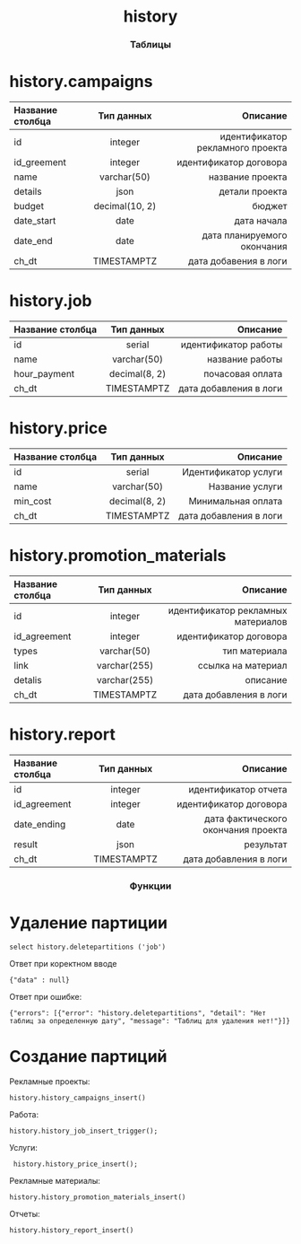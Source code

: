 <h1 align="center">history<a href="https://daniilshat.ru/" target="_blank"></a> 
<h3 align="center">Таблицы</h3>

  
# history.campaigns


| Название столбца | Тип данных |Описание  |
| :---         |     :---:      |          ---: |
|id     |     integer     |   идентификатор рекламного проекта|
 |   id_greement| integer      |  идентификатор договора|
 |   name      |  varchar(50)  | название проекта |
   | details   |  json          |детали проекта |
   | budget     | decimal(10, 2)| бюджет |
   | date_start | date          | дата начала |
   | date_end   | date          | дата планируемого окончания|
   | ch_dt      | TIMESTAMPTZ   |дата добавения в логи |
  
# history.job

| Название столбца | Тип данных |Описание  |
| :---         |     :---:      |          ---: |
|  id    |       serial  |  идентификатор работы  |
|  name   |      varchar(50)  | название работы |
| hour_payment| decimal(8, 2)| почасовая оплата |
|ch_dt    |    TIMESTAMPTZ  | дата добавления в логи |

  
# history.price


| Название столбца | Тип данных |Описание  |
| :---         |     :---:      |          ---: |
|  id  |serial     | Идентификатор услуги   |
| name      |varchar(50)       | Название услуги     |
| min_cost |decimal(8, 2)    | Минимальная оплата     |
|ch_dt    |    TIMESTAMPTZ  | дата добавления в логи |

  
# history.promotion_materials


| Название столбца | Тип данных |Описание  |
| :---         |     :---:      |          ---: |
|   id         |    integer     | идентификатор рекламных материалов  |  
 |   id_agreement|   integer   |   идентификатор договора  |  
  |    types       |   varchar(50) |  тип материала |  
  |    link        |   varchar(255) | ссылка на материал |  
  |    detalis     |   varchar(255)| описание |  
|ch_dt    |    TIMESTAMPTZ  | дата добавления в логи |

# history.report


| Название столбца | Тип данных |Описание  |
| :---         |     :---:      |          ---: |
|   id         |    integer     | идентификатор отчета  |  
  |  id_agreement| integer| идентификатор договора|
  |  date_ending|  date  | дата фактического окончания проекта |
 |   result   |    json  |  результат |
|ch_dt    |    TIMESTAMPTZ  | дата добавления в логи |

<h3 align="center">Функции</h3>

# Удаление партиции
```
select history.deletepartitions ('job')

```
Ответ при коректном вводе
```
{"data" : null}
```
Ответ при ошибке: 
```
{"errors": [{"error": "history.deletepartitions", "detail": "Нет таблиц за определенную дату", "message": "Таблиц для удаления нет!"}]}
```

# Создание партиций
Рекламные проекты:
```
history.history_campaigns_insert()
```
Работа:
```
history.history_job_insert_trigger();
```
Услуги:
```
 history.history_price_insert();
```
Рекламные материалы:
```
history.history_promotion_materials_insert()
```
Отчеты:
```
history.history_report_insert()
```
